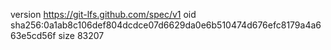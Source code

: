 version https://git-lfs.github.com/spec/v1
oid sha256:0a1ab8c106def804dcdce07d6629da0e6b510474d676efc8179a4a663e5cd56f
size 83207
